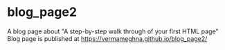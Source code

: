 # blog_page2
A blog page about "A step-by-step walk through of your first HTML page"
Blog page is published at https://vermameghna.github.io/blog_page2/
